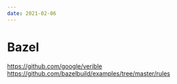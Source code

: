 ```yaml
---
date: 2021-02-06
---
```


# Bazel

https://github.com/google/verible
https://github.com/bazelbuild/examples/tree/master/rules
